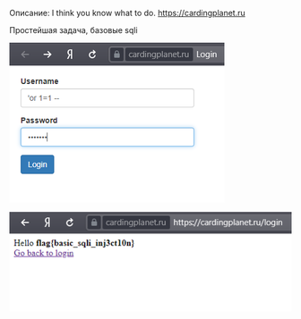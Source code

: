 Описание: I think you know what to do. https://cardingplanet.ru

Простейшая задача, базовые sqli


![](https://github.com/KubanCSC/2019/blob/master/writeups/WEB/screens/100/1.png)


![](https://github.com/KubanCSC/2019/blob/master/writeups/WEB/screens/100/2.png)
